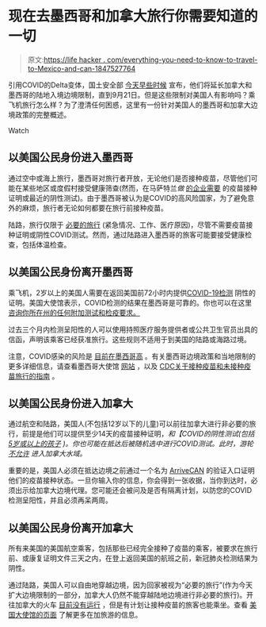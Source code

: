 # 现在去墨西哥和加拿大旅行你需要知道的一切

> 原文:[https://life hacker . com/everything-you-need-to-know-to-travel-to-Mexico-and-can-1847527764](https://lifehacker.com/everything-you-need-to-know-to-travel-to-mexico-and-can-1847527764)

引用COVID的Delta变体，国土安全部 [今天早些时候](https://www.cnn.com/2021/08/20/politics/us-travel-restrictions-to-mexico-and-canada/index.html) 宣布，他们将延长加拿大和墨西哥的陆地入境边境限制，直到9月21日。但是这些限制对美国人有影响吗？乘飞机旅行怎么样？为了澄清任何困惑，这里有一份针对美国人的墨西哥和加拿大边境政策的完整概述。

Watch

## **以美国公民身份进入墨西哥**

通过空中或海上旅行，墨西哥对旅行者开放，无论他们是否接种疫苗，尽管他们可能在某些地区或度假村接受健康筛查(然而，在马萨特兰*做* [的企业需要](https://www.traveloffpath.com/mexico-covid-19-entry-requirements-for-travelers/) 的疫苗接种证明或最近的阴性测试)。由于墨西哥被认为是COVID的高风险国家，为了避免意外的麻烦，旅行者无论如何都要在旅行前接种疫苗。

陆路，旅行仅限于 [必要的旅行](https://mx.usembassy.gov/travel-restrictions-fact-sheet/) (紧急情况、工作、医疗原因)，尽管不需要疫苗接种证明或阴性COVID测试。然而，通过陆路进入墨西哥的旅客可能要接受健康检查，包括体温检查。

## **以美国公民身份离开墨西哥**

乘飞机，2岁以上的美国人需要在返回美国前72小时内提供[COVID-19检测](https://www.cnn.com/travel/article/united-states-travel-new-covid-test-requirement/index.html) 阴性的证明。美国大使馆表示，COVID检测的结果在墨西哥是可靠的。你也可以在这里[咨询你所在州的任何附加测试和检疫要求。](https://www.cdc.gov/coronavirus/2019-ncov/travelers/travel-planner/index.html)

过去三个月内检测呈阳性的人可以使用持照医疗服务提供者或公共卫生官员出具的信函，声明该乘客已经获准旅行。这些规则不适用于到美国的陆路或海路过境。

注意，COVID感染的风险是 [目前在墨西哥高](https://wwwnc.cdc.gov/travel/notices/covid-3/coronavirus-mexico) 。有关墨西哥边境政策和当地限制的更多详细信息，请查看墨西哥大使馆 [网站](https://mx.usembassy.gov/u-s-citizen-services/covid-19-information/) ，以及 [CDC关于接种疫苗和未接种疫苗旅行的指南](https://wwwnc.cdc.gov/travel/notices/covid-3/coronavirus-mexico#quickguide) 。

## **以美国公民身份进入加拿大**

通过航空和陆路，美国人(不包括12岁以下的儿童)可以前往加拿大进行非必要的旅行，前提是他们可以提供至少14天的疫苗接种证明，*和【COVID的阴性测试(包括[5岁或以上的孩子](https://travel.gc.ca/travel-covid/travel-restrictions/exemptions) )。你也可能在抵达后被随机选中进行COVID测试。此时，游轮 [不允许](https://www.usatoday.com/story/travel/news/2021/08/08/canada-border-reopen-what-to-know-before-travel-canada-covid/5505783001/) 进入加拿大水域。* 

重要的是，美国人必须在抵达边境之前通过一个名为 [ArriveCAN](https://www.canada.ca/en/public-health/services/diseases/coronavirus-disease-covid-19/arrivecan.html) 的验证入口证明他们的疫苗接种状态。一旦你输入你的信息，你会得到一张收据，当你到达时，必须出示给加拿大边境代理。您可能还会被问及是否有隔离计划，以防您的COVID检测呈阳性，并且必须再呆两周。

## **以美国公民身份离开加拿大**

所有来美国的美国航空乘客，包括那些已经完全接种了疫苗的乘客，被要求在旅行前、或康复证明文件三天之内，在登上返回美国的航班之前，新冠肺炎检测结果为阴性。

通过陆路，美国人可以自由地穿越边境，因为回家被视为“必要的旅行”(作为今天扩大边境限制的一部分，加拿大人仍然不能穿越陆地边境进行非必要的旅行)。开往加拿大的火车 [目前没有运行](https://www.businessinsider.com/infrastructure-bill-would-make-amtrak-to-canada-travel-easier-2021-8) ，但是有计划让接种疫苗的旅客也能乘坐。查看 [美国大使馆的页面](https://ca.usembassy.gov/covid-19-information-canada-3/) 了解更多在加旅游的信息。